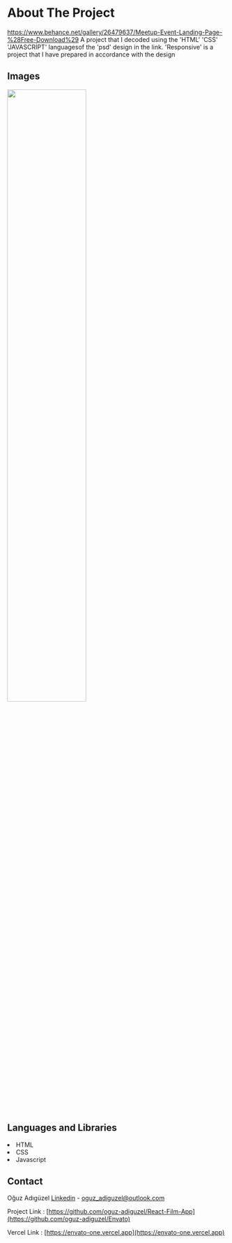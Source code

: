 # About The Project

https://www.behance.net/gallery/26479637/Meetup-Event-Landing-Page-%28Free-Download%29  A project that I decoded using the 'HTML' 'CSS' 'JAVASCRİPT' languages ​​of the 'psd' design in the link. 'Responsive' is a project that I have prepared in accordance with the design

## Images

<img src="img/envato.png" width="60%">

## Languages and Libraries

<li>HTML
<li>CSS
<li>Javascript

## Contact

Oğuz Adıgüzel [Linkedin](https://www.linkedin.com/in/oğuz-adıgüzel-2672a8242) - oguz_adiguzel@outlook.com

Project Link : [https://github.com/oguz-adiguzel/React-Film-App](https://github.com/oguz-adiguzel/Envato)

Vercel Link : [https://envato-one.vercel.app](https://envato-one.vercel.app)

